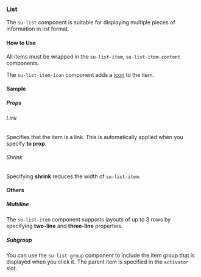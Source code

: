 ### List

The `su-list` component is suitable for displaying multiple pieces of information in list format.

<su-divider class="mb-8" />

#### How to Use

All items must be wrapped in the `su-list-item`, `su-list-item-content` components.

<example file='SuList/uses1' />

The `su-list-item-icon` component adds a [icon](https://materialdesignicons.com/) to the item.

<example file='SuList/uses2' />

#### Sample

##### Props

###### Link

Specifies that the item is a link. This is automatically applied when you specify **to prop**.

<example file='SuList/props/link' />

###### Shrink

Specifying **shrink** reduces the width of `su-list-item`.

<example file='SuList/props/shrink' />

#### Others

##### Multiline

The `su-list-item` component supports layouts of up to 3 rows by specifying **two-line** and **three-line** properties.

<example file='SuList/others/multiline' />

##### Subgroup

You can use the `su-list-group` component to include the item group that is displayed when you click it. The parent item is specified in the `activator` slot.

<example file='SuList/others/subgroup' />
